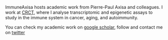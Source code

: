 ImmuneAxisa hosts academic work from Pierre-Paul Axisa and colleagues. I work at [CRCT](https://www.crct-inserm.fr), where I analyse transcriptomic and epigenetic assays to study in the immune system in cancer, aging, and autoimmunity.

You can check my academic work on [google scholar](https://t.co/ivt1cSuzVI), follow and contact me on [twitter](https://twitter.com/ppaxisa)
